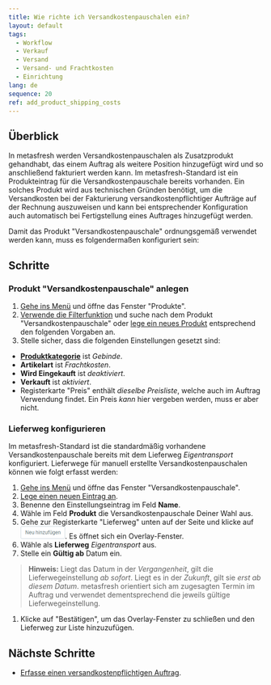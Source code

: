 ```yaml
---
title: Wie richte ich Versandkostenpauschalen ein?
layout: default
tags:
  - Workflow
  - Verkauf
  - Versand
  - Versand- und Frachtkosten
  - Einrichtung
lang: de
sequence: 20
ref: add_product_shipping_costs
---
```


## Überblick
In metasfresh werden Versandkostenpauschalen als Zusatzprodukt gehandhabt, das einem Auftrag als weitere Position hinzugefügt wird und so anschließend fakturiert werden kann. Im metasfresh-Standard ist ein Produkteintrag für die Versandkostenpauschale bereits vorhanden. Ein solches Produkt wird aus technischen Gründen benötigt, um die Versandkosten bei der Fakturierung versandkostenpflichtiger Aufträge auf der Rechnung auszuweisen und kann bei entsprechender Konfiguration auch automatisch bei Fertigstellung eines Auftrages hinzugefügt werden.

Damit das Produkt "Versandkostenpauschale" ordnungsgemäß verwendet werden kann, muss es folgendermaßen konfiguriert sein:

## Schritte

### Produkt "Versandkostenpauschale" anlegen
1. [Gehe ins Menü](Menu) und öffne das Fenster "Produkte".
1. [Verwende die Filterfunktion](Filterfunktion) und suche nach dem Produkt "Versandkostenpauschale" oder [lege ein neues Produkt](NeuesProdukt) entsprechend den folgenden Vorgaben an.
1. Stelle sicher, dass die folgenden Einstellungen gesetzt sind:
  - [**Produktkategorie**](NeueProduktkategorie) ist *Gebinde*.
  - **Artikelart** ist *Frachtkosten*.
  - **Wird Eingekauft** ist *deaktiviert*.
  - **Verkauft** ist *aktiviert*.
  - Registerkarte "Preis" enthält *dieselbe Preisliste*, welche auch im Auftrag Verwendung findet. Ein Preis *kann* hier vergeben werden, muss er aber nicht.

### Lieferweg konfigurieren
Im metasfresh-Standard ist die stan­dard­mä­ßig vorhandene Versandkostenpauschale bereits mit dem Lieferweg *Eigentransport* konfiguriert. Lieferwege für manuell erstellte Versandkostenpauschalen können wie folgt erfasst werden:

1. [Gehe ins Menü](Menu) und öffne das Fenster "Versandkostenpauschale".
1. [Lege einen neuen Eintrag an](Neuer_Datensatz_Fenster_Webui).
1. Benenne den Einstellungseintrag im Feld **Name**.
1. Wähle im Feld **Produkt** die Versandkostenpauschale Deiner Wahl aus.
1. Gehe zur Registerkarte "Lieferweg" unten auf der Seite und klicke auf !["Neu hinzufügen"](assets/Neu_hinzufuegen_Button.png). Es öffnet sich ein Overlay-Fenster.
1. Wähle als **Lieferweg** *Eigentransport* aus.
1. Stelle ein **Gültig ab** Datum ein.
 >**Hinweis:** Liegt das Datum in der *Vergangenheit*, gilt die Lieferwegeinstellung *ab sofort*. Liegt es in der *Zukunft*, gilt sie *erst ab diesem Datum*. metasfresh orientiert sich am zugesagten Termin im Auftrag und verwendet dementsprechend die jeweils gültige Lieferwegeinstellung.

1. Klicke auf "Bestätigen", um das Overlay-Fenster zu schließen und den Lieferweg zur Liste hinzuzufügen.

## Nächste Schritte
- [Erfasse einen versandkostenpflichtigen Auftrag](Auftrag_erfassen_Versandkosten).
